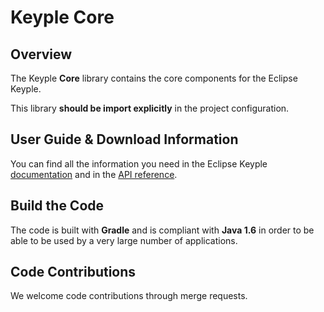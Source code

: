 # Keyple Core

## Overview

The Keyple **Core** library contains the core components for the Eclipse Keyple. 

This library **should be import explicitly** in the project configuration.

## User Guide & Download Information

You can find all the information you need in the Eclipse Keyple [documentation](http://keyple.org/docs) and in the [API reference](https://keyple.org/docs/api-reference/).

## Build the Code

The code is built with **Gradle** and is compliant with **Java 1.6** in order to be able to be used by a very large number of applications.

## Code Contributions

We welcome code contributions through merge requests.
